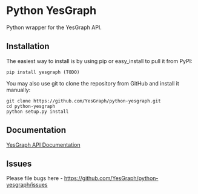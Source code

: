 # Python YesGraph

Python wrapper for the YesGraph API.

## Installation

The easiest way to install is by using pip or easy_install to pull it from PyPI:

    pip install yesgraph (TODO)

You may also use git to clone the repository from GitHub and install it manually:

    git clone https://github.com/YesGraph/python-yesgraph.git
    cd python-yesgraph
    python setup.py install

## Documentation

[YesGraph API Documentation](https://www.yesgraph.com/docs/)

## Issues

Please file bugs here - https://github.com/YesGraph/python-yesgraph/issues
